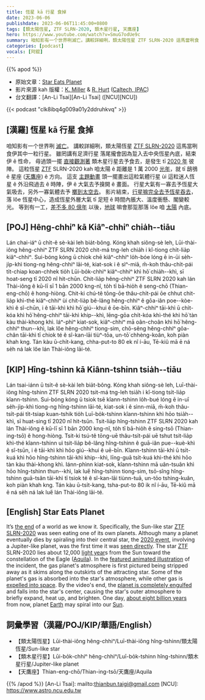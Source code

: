 ```yaml
---
title: 恆星 kā 行星 食掉
date: 2023-06-06
publishdate: 2023-06-06T11:45:00+0800
tags: [類太陽恆星, ZTF SLRN-2020, 類木星行星, 天鷹座]
hero: https://www.youtube.com/watch?v=SmuG7odUe9c
summary: 咱知影有一个世界咧滅亡。講較詳細咧，類太陽恆星 ZTF SLRN-2020 這馬當咧食伊其中一粒行星。
categories: [podcast]
vocals: [阿錕]
---
```


{{% apod %}}

- 原始文章：[Star Eats Planet](https://apod.nasa.gov/apod/ap230606.html)
- 影片來源 kah 版權：[K. Miller](https://www.ipac.caltech.edu/staff/keith-miller) & [R. Hurt](https://www.ipac.caltech.edu/science/staff/robert-hurt) ([Caltech, IPAC](https://www.ipac.caltech.edu/))
- 台文翻譯：[An-Li Tsai][An-Li Tsai] ([NCU][NCU])

{{< podcast "clk8ibq4g009a01y2ddruhkvq" >}}

## [漢羅] 恆星 kā 行星 食掉
咱知影有一个世界咧 [滅亡][the end]。
講較詳細咧，類太陽恆星 [ZTF SLRN-2020][ZTF SLRN-2020] 這馬當咧食伊其中一粒行星。
雖罔講有足濟行星 落尾攏會因為踅入去中央恆星內底，結束伊 ê 性命，
毋過頭一擺 [直接觀測著][seen directly] 類木星行星去予食去，是發生 tī [2020 年][2020 event] 彼陣。
這粒恆星 [ZTF][ZTF] SLRN-2020 kah 咱太陽 ê 距離是 1 萬 2000 [光年][light year]，就 tī 鴟鴞 ê 星座 ([天鷹座][Aquila]) ê 方向。
這支 [主題動畫][featured animated illustration] 頭一擺畫出這粒氣體行星 ùi 這粒迷人恆星 ê 外沿飛過去 ê 時陣，伊 ê 大氣去予搝開 ê 畫面。
行星大氣有一寡去予恆星大氣吸去，另外一寡氣體去予 [擲到太空去][expelled into space]。
影片結束，[行星嘛完全去予恆星吞去][planet is completely engulfed]，落 lŏe 恆星中心，造成恆星外層大氣 tī 足短 ê 時間內脹大、溫度衝懸、閣變較光。
等到有一工，[差不多 80 億年][about eight billion years] 以後，[地球][Earth] 嘛會那踅那落 lŏe 咱 [太陽][Sun] 內底。

## [POJ] Hêng-chhiⁿ kā Kiâⁿ-chhiⁿ chia̍h--tiāu
Lán chai-iáⁿ ū chi̍t-ê sè-kài leh bia̍t-bông.
Kóng khah siông-sè leh, Lūi-thài-iông hêng-chhiⁿ ZTF SLRN 2020 chit-má tng-leh chia̍h i kî-tiong chi̍t-lia̍p kiâⁿ-chhiⁿ.
Sui-bóng kóng ū chiok chē kiâⁿ-chhiⁿ lo̍h-bóe lóng ē in-ūi se̍h-ji̍p-khì tiong-ng hêng-chhiⁿ lāi-té, kiat-sok i ê sìⁿ-miā,
m̄-koh thâu-chi̍t-pái ti̍t-chiap koan-chhek tio̍h Lūi-bo̍k-chhiⁿ kiâⁿ-chhiⁿ khì hō͘ chia̍h--khì, sī hoat-seng tī 2020 nî hit-chūn.
Chit-lia̍p hêng-chhiⁿ ZTF SLRN 2020 kah lán Thài-iông ê kū-lī sī 1 bān 2000 kng-nî, to̍h tī bā-hio̍h ê seng-chō (Thian-eng-chō) ê hong-hiòng.
Chit-ki chú-tê tōng-ōe thâu-chi̍t-pái ōe chhut chit-lia̍p khì-thé kiâⁿ-chhiⁿ ùi chit-lia̍p bê-lâng hêng-chhiⁿ ê gōa-iân poe--kòe-khì ê sî-chūn, i ê tāi-khì khì hō͘ giú--khui ê ōe-bīn.
Kiâⁿ-chhiⁿ tāi-khì ū chi̍t-kóa khì hō͘ hêng-chhiⁿ tāi-khì khip--khì, lēng-gōa chi̍t-kóa khì-thé khì hō͘ tàn kàu thài-khong khì.
Iáⁿ-phìⁿ kiat-sok, kiâⁿ-chhiⁿ mā oân-choân khì hō͘ hêng-chhiⁿ thun--khì, lak lőe  hêng-chhiⁿ tiong-sim, chō-sêng hêng-chhiⁿ gōa-chân tāi-khì tī chiok té ê sî-kan-lāi tiùⁿ-tōa, un-tō͘ chhèng-koân, koh piàn khah kng.
Tán kàu ū-chi̍t-kang, chha-put-to 80 ek nî í-āu, Tē-kiû mā ē ná se̍h ná lak lőe lán Thài-iông lāi-té.

## [KIP] Hîng-tshinn kā Kiânn-tshinn tsia̍h--tiāu
Lán tsai-iánn ū tsi̍t-ê sè-kài leh bia̍t-bông.
Kóng khah siông-sè leh, Luī-thài-iông hîng-tshinn ZTF SLRN 2020 tsit-má tng-leh tsia̍h i kî-tiong tsi̍t-lia̍p kîann-tshinn.
Sui-bóng kóng ū tsiok tsē kîann-tshinn lo̍h-bué lóng ē in-uī se̍h-ji̍p-khì tiong-ng hîng-tshinn lāi-té, kiat-sok i ê sìnn-miā,
m̄-koh thâu-tsi̍t-pái ti̍t-tsiap kuan-tshik tio̍h Luī-bo̍k-tshinn kîann-tshinn khì hōo tsia̍h--khì, sī huat-sing tī 2020 nî hit-tsūn.
Tsit-lia̍p hîng-tshinn ZTF SLRN 2020 kah lán Thài-iông ê kū-lī sī 1 bān 2000 kng-nî, to̍h tī bā-hio̍h ê sing-tsō (Thian-ing-tsō) ê hong-hiòng.
Tsit-ki tsú-tê tōng-uē thâu-tsi̍t-pái uē tshut tsit-lia̍p khì-thé kîann-tshinn uì tsit-lia̍p bê-lâng hîng-tshinn ê guā-iân pue--kuè-khì ê sî-tsūn, i ê tāi-khì khì hōo giú--khui ê uē-bīn.
Kîann-tshinn tāi-khì ū tsi̍t-kuá khì hōo hîng-tshinn tāi-khì khip--khì, līng-guā tsi̍t-kuá khì-thé khì hōo tàn kàu thài-khong khì.
Iánn-phìnn kiat-sok, kîann-tshinn mā uân-tsuân khì hōo hîng-tshinn thun--khì, lak lue̋  hîng-tshinn tiong-sim, tsō-sîng hîng-tshinn guā-tsân tāi-khì tī tsiok té ê sî-kan-lāi tiùnn-tuā, un-tōo tshìng-kuân, koh piàn khah kng.
Tán kàu ū-tsi̍t-kang, tsha-put-to 80 ik nî í-āu, Tē-kiû mā ē ná se̍h ná lak lue̋ lán Thài-iông lāi-té.

## [English] Star Eats Planet
It’s [the end][the end] of a world as we know it.
Specifically, the Sun-like star [ZTF SLRN-2020][ZTF SLRN-2020] was seen eating one of its own planets.
Although many a planet eventually dies by spiraling into their central star, the [2020 event][2020 event], involving a Jupiter-like planet, was the first time it was [seen directly][seen directly].
The star [ZTF][ZTF] SLRN-2020 lies about 12,000 [light year][light year]s from the Sun toward the constellation of the Eagle ([Aquila][Aquila]).
In the [featured animated illustration][featured animated illustration] of the incident, the gas planet's atmosphere is first pictured being stripped away as it skims along the outskirts of the attracting star.
Some of the planet's gas is absorbed into the star's atmosphere, while other gas is [expelled into space][expelled into space].
By the video's end, the [planet is completely engulfed][planet is completely engulfed] and falls into the star's center, causing the star's outer atmosphere to briefly expand, heat up, and brighten.
One day, [about eight billion years][about eight billion years] from now, planet [Earth][Earth] may spiral into our [Sun][Sun].

## 詞彙學習（漢羅/POJ/KIP/華語/English）
- 【類太陽恆星】Lūi-thài-iông hêng-chhiⁿ/Luī-thài-iông hîng-tshinn/類太陽恆星/Sun-like star
- 【類木星行星】Lūi-bo̍k-chhiⁿ hêng-chhiⁿ/Luī-bo̍k-tshinn hîng-tshinn/類木星行星/Jupiter-like planet
- 【天鷹座】Thian-eng-chō/Thian-ing-tsō/天鷹座/Aquila

{{% /apod %}}
[An-Li Tsai]: mailto:thianbun.taigi@gmail.com
[NCU]: https://www.astro.ncu.edu.tw

[copyright]: https://apod.nasa.gov/apod/fap/lib/about_apod.html#srapply
[License]: https://creativecommons.org/licenses/by/2.0/

[the end]:https://youtu.be/8OyBtMPqpNY?t=48
[ZTF SLRN-2020]:https://www.caltech.edu/about/news/star-eats-planet-brightens-dramatically
[2020 event]:https://www.nature.com/articles/s41586-023-05842-x
[seen directly]:https://www.nasa.gov/feature/jpl/caught-in-the-act-astronomers-detect-a-star-devouring-a-planet
[ZTF]:https://en.wikipedia.org/wiki/Zwicky_Transient_Facility
[light year]:https://spaceplace.nasa.gov/light-year/en/
[Aquila]:https://en.wikipedia.org/wiki/Aquila_(constellation)
[featured animated illustration]:https://caltech.app.box.com/v/ZTF-NEOWISE-STAR-PLANET
[expelled into space]:https://apod.nasa.gov/apod/ap210427.html
[planet is completely engulfed]:https://live.staticflickr.com/5613/15634745431_af629b9374.jpg
[about eight billion years]:https://ui.adsabs.harvard.edu/abs/2008MNRAS.386..155S/abstract
[Earth]:https://apod.nasa.gov/apod/ap220206.html
[Sun]:https://solarsystem.nasa.gov/solar-system/sun/overview/
